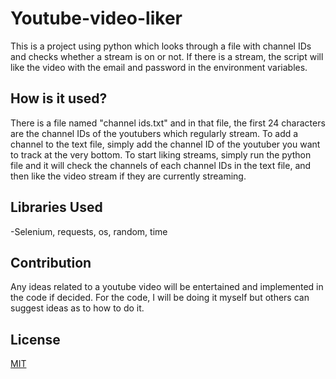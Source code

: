 # Youtube-video-liker

This is a project using python which looks through a file with channel IDs and checks whether a stream is on or not. If there is a stream, the script will like the video with the email and password in the environment variables.

## How is it used?

There is a file named "channel ids.txt" and in that file, the first 24 characters are the channel IDs of the youtubers which regularly stream.
To add a channel to the text file, simply add the channel ID of the youtuber you want to track at the very bottom.
To start liking streams, simply run the python file and it will check the channels of each channel IDs in the text file, and then like the video stream if they are currently streaming.

## Libraries Used

-Selenium, requests, os, random, time

## Contribution

Any ideas related to a youtube video will be entertained and implemented in the code if decided. For the code, I will be doing it myself but others can suggest ideas as to how to do it.

## License


[MIT](https://choosealicense.com/licenses/mit/)
